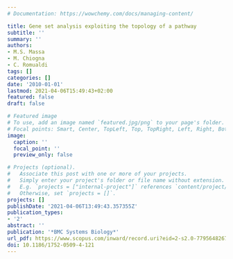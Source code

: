 ```yaml
---
# Documentation: https://wowchemy.com/docs/managing-content/

title: Gene set analysis exploiting the topology of a pathway
subtitle: ''
summary: ''
authors:
- M.S. Massa
- M. Chiogna
- C. Romualdi
tags: []
categories: []
date: '2010-01-01'
lastmod: 2021-04-06T15:49:43+02:00
featured: false
draft: false

# Featured image
# To use, add an image named `featured.jpg/png` to your page's folder.
# Focal points: Smart, Center, TopLeft, Top, TopRight, Left, Right, BottomLeft, Bottom, BottomRight.
image:
  caption: ''
  focal_point: ''
  preview_only: false

# Projects (optional).
#   Associate this post with one or more of your projects.
#   Simply enter your project's folder or file name without extension.
#   E.g. `projects = ["internal-project"]` references `content/project/deep-learning/index.md`.
#   Otherwise, set `projects = []`.
projects: []
publishDate: '2021-04-06T13:49:43.357355Z'
publication_types:
- '2'
abstract: ''
publication: '*BMC Systems Biology*'
url_pdf: https://www.scopus.com/inward/record.uri?eid=2-s2.0-77956482678&doi=10.1186%2f1752-0509-4-121&partnerID=40&md5=21bd0f44aceeafc0c3082710057b6569
doi: 10.1186/1752-0509-4-121
---
```

